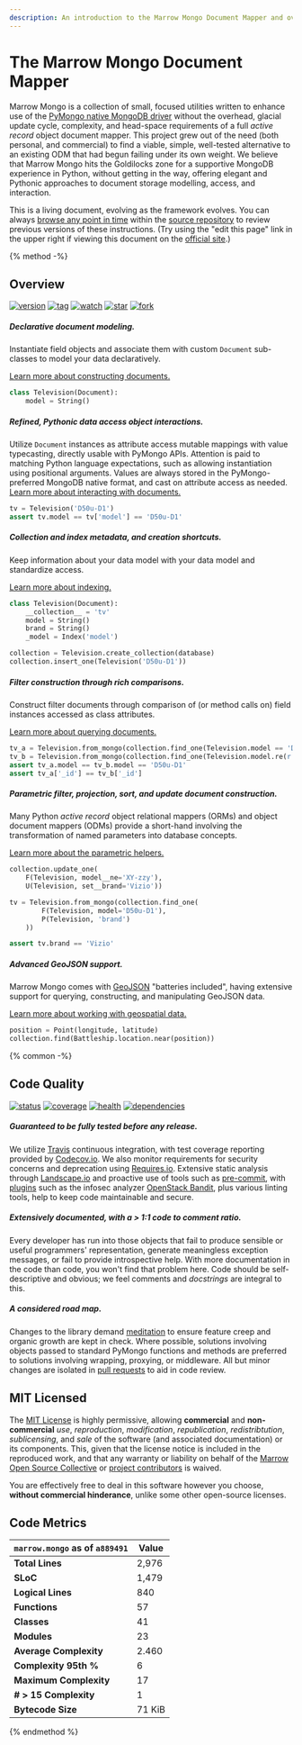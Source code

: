 ```yaml
---
description: An introduction to the Marrow Mongo Document Mapper and overview of features.
---
```

# The Marrow Mongo Document Mapper

Marrow Mongo is a collection of small, focused utilities written to enhance use of the [PyMongo native MongoDB driver](http://api.mongodb.com/python/current/) without the overhead, glacial update cycle, complexity, and head-space requirements of a full *active record* object document mapper. This project grew out of the need (both personal, and commercial) to find a viable, simple, well-tested alternative to an existing ODM that had begun failing under its own weight. We believe that Marrow Mongo hits the Goldilocks zone for a supportive MongoDB experience in Python, without getting in the way, offering elegant and Pythonic approaches to document storage modelling, access, and interaction.

This is a living document, evolving as the framework evolves.  You can always [browse any point in time](https://github.com/marrow/mongo/commits/book) within the [source repository](https://github.com/marrow/mongo/tree/book) to review previous versions of these instructions. (Try using the "edit this page" link in the upper right if viewing this document on the [official site](https://mongo.webcore.io/).)


{% method -%}
## Overview

[![version](https://img.shields.io/pypi/v/marrow.mongo.svg?style=flat "Latest version.")](https://pypi.python.org/pypi/marrow.mongo) 
[![tag](https://img.shields.io/github/tag/marrow/mongo.svg "Latest tag.")](https://github.com/marrow/mongo/releases/latest) 
[![watch](https://img.shields.io/github/watchers/marrow/mongo.svg?style=social&label=Watch "Subscribe to project activity on Github.")](https://github.com/marrow/mongo/subscription)
[![star](https://img.shields.io/github/stars/marrow/mongo.svg?style=social&label=Star "Star this project on Github.")](https://github.com/marrow/mongo/subscription)
[![fork](https://img.shields.io/github/forks/marrow/mongo.svg?style=social&label=Fork "Fork this project on Github.")](https://github.com/marrow/mongo/fork)

##### Declarative document modeling.

Instantiate field objects and associate them with custom `Document` sub-classes to model your data declaratively.

[Learn more about constructing documents.](guide/documents.md)

```python
class Television(Document):
	model = String()
```

##### Refined, Pythonic _data access object_ interactions.

Utilize `Document` instances as attribute access mutable mappings with value typecasting, directly usable with PyMongo APIs. Attention is paid to matching Python language expectations, such as allowing instantiation using positional arguments. Values are always stored in the PyMongo-preferred MongoDB native format, and cast on attribute access as needed. [Learn more about interacting with documents.](guide/instances.md)

```python
tv = Television('D50u-D1')
assert tv.model == tv['model'] == 'D50u-D1'
```

##### Collection and index metadata, and creation shortcuts.

Keep information about your data model with your data model and standardize access.

[Learn more about indexing.](guide/indexes.md)

```python
class Television(Document):
	__collection__ = 'tv'
	model = String()
	brand = String()
	_model = Index('model')

collection = Television.create_collection(database)
collection.insert_one(Television('D50u-D1'))
```

##### Filter construction through rich comparisons.

Construct filter documents through comparison of (or method calls on) field instances accessed as class attributes.

[Learn more about querying documents.](guide/querying.md)

```python
tv_a = Television.from_mongo(collection.find_one(Television.model == 'D50u-D1'))
tv_b = Television.from_mongo(collection.find_one(Television.model.re(r'^D50\w')))
assert tv_a.model == tv_b.model == 'D50u-D1'
assert tv_a['_id'] == tv_b['_id']
```

##### Parametric filter, projection, sort, and update document construction.

Many Python _active record_ object relational mappers (ORMs) and object document mappers (ODMs) provide a short-hand involving the transformation of named parameters into database concepts.

[Learn more about the parametric helpers.](guide/parametric.md)

```python
collection.update_one(
	F(Television, model__ne='XY-zzy'),
	U(Television, set__brand='Vizio'))

tv = Television.from_mongo(collection.find_one(
		F(Television, model='D50u-D1'),
		P(Television, 'brand')
	))

assert tv.brand == 'Vizio'
```

##### Advanced GeoJSON support.

Marrow Mongo comes with [GeoJSON](http://geojson.org) "batteries included", having extensive support for querying, constructing, and manipulating GeoJSON data.

[Learn more about working with geospatial data.](guide/geospatial.md)

```python
position = Point(longitude, latitude)
collection.find(Battleship.location.near(position))
```

{% common -%}
## Code Quality

[![status](https://img.shields.io/travis/marrow/mongo/master.svg?style=flat "Release build status.")](https://travis-ci.org/marrow/mongo/branches) 
[![coverage](https://img.shields.io/codecov/c/github/marrow/mongo/master.svg?style=flat "Release test coverage.")](https://codecov.io/github/marrow/mongo?branch=master) 
[![health](https://landscape.io/github/marrow/mongo/master/landscape.svg?style=flat "Release code health.")](https://landscape.io/github/marrow/mongo/master) 
[![dependencies](https://img.shields.io/requires/github/marrow/mongo.svg "Status of release dependencies.")](https://requires.io/github/marrow/mongo/requirements/?branch=master)

##### Guaranteed to be fully tested before any release.

We utilize [Travis](https://travis-ci.org/marrow/mongo/) continuous integration, with test coverage reporting provided by [Codecov.io](https://codecov.io/gh/marrow/mongo/). We also monitor requirements for security concerns and deprecation using [Requires.io](https://requires.io/github/marrow/mongo/requirements/?branch=master). Extensive static analysis through [Landscape.io](https://landscape.io/marrow/mongo/) and proactive use of tools such as [pre-commit](http://pre-commit.com), with [plugins](https://github.com/marrow/mongo/blob/develop/.pre-commit-config.yaml) such as the infosec analyzer [OpenStack Bandit](https://wiki.openstack.org/wiki/Security/Projects/Bandit), plus various linting tools, help to keep code maintainable and secure.

##### Extensively documented, with a > 1:1 code to comment ratio.

Every developer has run into those objects that fail to produce sensible or useful programmers' representation, generate meaningless exception messages, or fail to provide introspective help. With more documentation in the code than code, you won't find that problem here. Code should be self-descriptive and obvious; we feel comments and _docstrings_ are integral to this.

##### A considered road map.

Changes to the library demand [meditation](https://github.com/marrow/mongo/projects) to ensure feature creep and organic growth are kept in check. Where possible, solutions involving objects passed to standard PyMongo functions and methods are preferred to solutions involving wrapping, proxying, or middleware. All but minor changes are isolated in [pull requests](https://github.com/marrow/mongo/pulls) to aid in code review.

## MIT Licensed

The [MIT License](license.md) is highly permissive, allowing **commercial** and **non-commercial** _use_, _reproduction_, _modification_, _republication_, _redistribtution_, _sublicensing_, and _sale_ of the software (and associated documentation) or its components. This, given that the license notice is included in the reproduced work, and that any warranty or liability on behalf of the [Marrow Open Source Collective](https://github.com/marrow/) or [project contributors](https://github.com/marrow/mongo/graphs/contributors) is waived.

You are effectively free to deal in this software however you choose, **without commercial hinderance**, unlike some other open-source licenses.

## Code Metrics

| `marrow.mongo` as of `a889491` | Value |
| --- | --- |
| **Total Lines** | 2,976 |
| **SLoC** | 1,479 |
| **Logical Lines** | 840 |
| **Functions** | 57 |
| **Classes** | 41 |
| **Modules** | 23 |
| **Average Complexity** | 2.460 |
| **Complexity 95th %** | 6 |
| **Maximum Complexity** | 17 |
| **# > 15 Complexity** | 1 |
| **Bytecode Size** | 71 KiB |

{% endmethod %}
